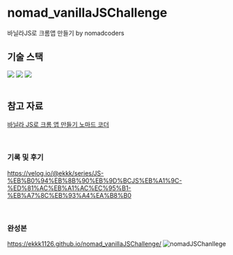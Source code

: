 # nomad_vanillaJSChallenge
바닐라JS로 크롬앱 만들기 by nomadcoders


## 기술 스택
<div>
  <img src="https://img.shields.io/badge/HTML5-E34F26?style=for-the-badge&logo=HTML5&logoColor=white">
  <img src="https://img.shields.io/badge/CSS3-1572B6?style=for-the-badge&logo=CSS3&logoColor=white">
  <img src="https://img.shields.io/badge/Javascript-F7DF1E?style=for-the-badge&logo=Javascript&logoColor=white">
</div>
<br />

## 참고 자료
[바닐라 JS로 크롬 앱 만들기 노마드 코더](https://nomadcoders.co/vanillajs-challenge)

<br />

### 기록 및 후기 
  https://velog.io/@ekkk/series/JS-%EB%B0%94%EB%8B%90%EB%9D%BCJS%EB%A1%9C-%ED%81%AC%EB%A1%AC%EC%95%B1-%EB%A7%8C%EB%93%A4%EA%B8%B0
  
<br />

### 완성본 
  https://ekkk1126.github.io/nomad_vanillaJSChallenge/
  ![nomadJSChanllege](https://github.com/ekkk1126/nomad_vanillaJSChallenge/assets/115553490/10c55bf1-d543-4d40-915e-1583e5c3c773)


  
  
